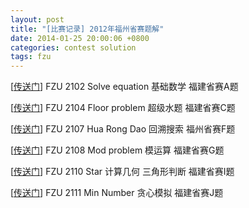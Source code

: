 ```yaml
---
layout: post
title: "[比赛记录] 2012年福州省赛题解"
date: 2014-01-25 20:00:06 +0800
categories: contest solution
tags: fzu
---
```

[<a title="FZU 2102 Solve equation 进制转换" href="{% post_url 2014-01-25-fzu2102 %}" target="_blank">传送门</a>] FZU 2102 Solve equation 基础数学 福建省赛A题

[<a title="FZU 2104 Floor problem 超级水题" href="{% post_url 2014-01-25-fzu2104 %}" target="_blank">传送门</a>] FZU 2104 Floor problem 超级水题 福建省赛C题

[<a title="FZU 2107 Hua Rong Dao 回溯搜索" href="{% post_url 2014-01-25-fzu2107 %}" target="_blank">传送门</a>] FZU 2107 Hua Rong Dao 回溯搜索 福州省赛F题

[<a title="FZU 2108 Mod problem 模运算" href="{% post_url 2014-01-25-fzu2108 %}" target="_blank">传送门</a>] FZU 2108 Mod problem 模运算 福建省赛G题

[<a title="FZU 2110 Star 计算几何 三角形判断" href="{% post_url 2014-01-25-fzu2110 %}" target="_blank">传送门</a>] FZU 2110 Star 计算几何 三角形判断 福建省赛I题

[<a title="FZU 2111 Min Number 贪心模拟" href="{% post_url 2014-01-25-fzu2111 %}" target="_blank">传送门</a>] FZU 2111 Min Number 贪心模拟 福建省赛J题
